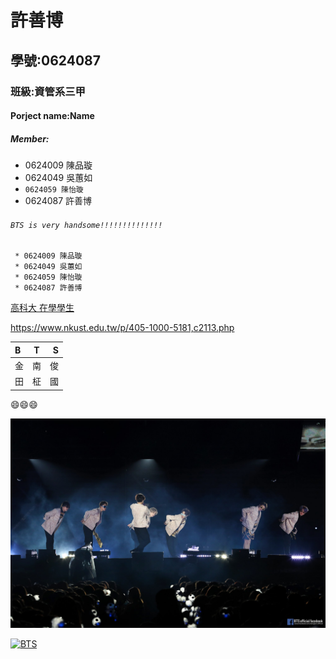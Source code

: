 # 許善博

## 學號:0624087

### 班級:資管系三甲

#### Porject name:Name

##### Member:
 * 0624009 陳品璇
 * 0624049 吳蕙如
 * `0624059 陳怡璇`
 * 0624087 許善博

###### `BTS is very handsome!!!!!!!!!!!!!!`


```
 * 0624009 陳品璇
 * 0624049 吳蕙如
 * 0624059 陳怡璇
 * 0624087 許善博
```
[高科大 在學學生](https://www.nkust.edu.tw/p/405-1000-5181,c2113.php)

<https://www.nkust.edu.tw/p/405-1000-5181,c2113.php>

|B    |T    |S    |
|:----|:---:|----:|
|金|南|俊|
|田|柾|國|

:smile::smile::smile:

![BTS](BTS.jpg "MAGIC SHOP")

[![BTS](https://img.youtube.com/vi/d4WZRYmzEYw/0.jpg)](https://www.youtube.com/watch?v=d4WZRYmzEYw "BTS")
